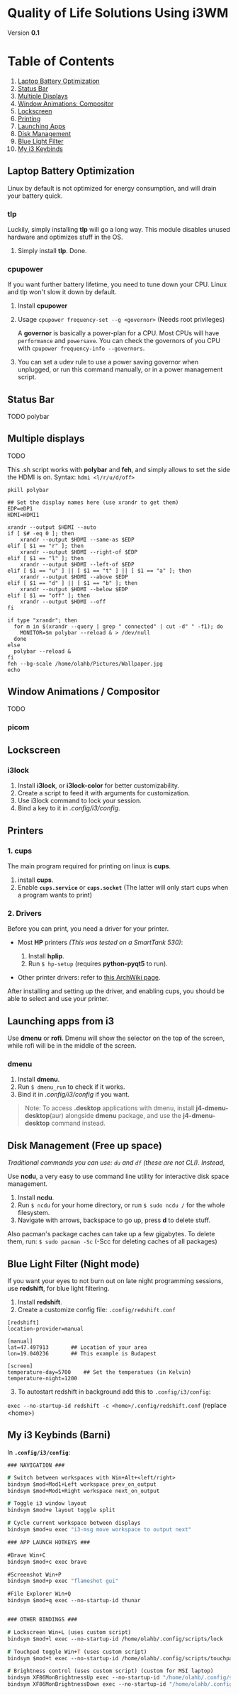 # Quality of Life Solutions Using i3WM 
Version **0.1**

# Table of Contents
1. [Laptop Battery Optimization](#battery)
2. [Status Bar](#bar)
3. [Multiple Displays](#multiple-displays)
4. [Window Animations: Compositor](#compositor)
5. [Lockscreen](#lockscreen)
6. [Printing](#printers)
7. [Launching Apps](#launching-apps)
8. [Disk Management](#disk-management)
9. [Blue Light Filter](#red-filter)
9. [My i3 Keybinds](#keybinds)

## <a name="battery"/> Laptop Battery Optimization
Linux by default is not optimized for energy consumption, and will drain your battery quick.

### tlp
Luckily, simply installing **tlp** will go a long way. This module disables unused hardware and optimizes stuff in the OS.
1. Simply install **tlp**. Done.

### cpupower
If you want further battery lifetime, you need to tune down your CPU. Linux and tlp won't slow it down by default.
1. Install **cpupower**
2. Usage `cpupower frequency-set --g <governor>` (Needs root privileges)

   A **governor** is basically a power-plan for a CPU. Most CPUs will have `performance` and `powersave`.
   You can check the governors of you CPU with `cpupower frequency-info --governors`.
    
4. You can set a udev rule to use a power saving governor when unplugged, or run this command manually, or in a power management script.

## <a name="bar"/> Status Bar
TODO polybar

## <a name="multiple-displays"/> Multiple displays
TODO

This .sh script works with **polybar** and **feh**, and simply allows to set the side the HDMI is on.
Syntax: `hdmi <l/r/u/d/off>`
```
pkill polybar

## Set the display names here (use xrandr to get them)
EDP=eDP1
HDMI=HDMI1

xrandr --output $HDMI --auto
if [ $# -eq 0 ]; then
	xrandr --output $HDMI --same-as $EDP
elif [ $1 == "r" ]; then
	xrandr --output $HDMI --right-of $EDP
elif [ $1 == "l" ]; then
	xrandr --output $HDMI --left-of $EDP
elif [ $1 == "u" ] || [ $1 == "t" ] || [ $1 == "a" ]; then
	xrandr --output $HDMI --above $EDP
elif [ $1 == "d" ] || [ $1 == "b" ]; then
	xrandr --output $HDMI --below $EDP
elif [ $1 == "off" ]; then
	xrandr --output $HDMI --off
fi

if type "xrandr"; then
  for m in $(xrandr --query | grep " connected" | cut -d" " -f1); do
    MONITOR=$m polybar --reload & > /dev/null
  done
else
  polybar --reload &
fi
feh --bg-scale /home/olahb/Pictures/Wallpaper.jpg
echo
```

## <a name="compositor"/> Window Animations / Compositor
TODO
### picom


## <a name="lockscreen"/> Lockscreen
### i3lock
1. Install **i3lock**, or **i3lock-color** for better customizability.
2. Create a script to feed it with arguments for customization.
3. Use i3lock command to lock your session.
4. Bind a key to it in *.config/i3/config*.


## <a name="printers"/> Printers

### 1. cups
The main program required for printing on linux is **cups**.
1. install **cups**.
2. Enable **`cups.service`** or **`cups.socket`** (The latter will only start cups when a program wants to print)

### 2. Drivers
Before you can print, you need a driver for your printer.

- Most **HP** printers *(This was tested on a SmartTank 530)*:
  1. Install **hplip**.
  2. Run `$ hp-setup` (requires **python-pyqt5** to run).

- Other printer drivers: refer to  [this ArchWiki page](https://wiki.archlinux.org/title/CUPS/Printer-specific_problems#HP).

After installing and setting up the driver, and enabling cups, you should be able to select and use your printer.

## <a name="launching-apps"/> Launching apps from i3
Use **dmenu** or **rofi**. Dmenu will show the selector on the top of the screen, while rofi will be in the middle of the screen. 
### dmenu
1. Install **dmenu**.
2. Run `$ dmenu_run` to check if it works.
3. Bind it in *.config/i3/config* if you want.

> Note: To access **.desktop** applications with dmenu, install **j4-dmenu-desktop**(aur) alongside **dmenu** package, and use the **j4-dmenu-desktop** command instead.

## <a name="disk-management"/> Disk Management (Free up space)
*Traditional commands you can use: `du` and `df` (these are not CLI). Instead,*

Use **ncdu**, a very easy to use command line utility for interactive disk space management.

1. Install **ncdu**.
2. Run `$ ncdu` for your home directory, or run `$ sudo ncdu /` for the whole filesystem.
3. Navigate with arrows, backspace to go up, press **d** to delete stuff.

Also pacman's package caches can take up a few gigabytes. To delete them, run: `$ sudo pacman -Sc` (-Scc for deleting caches of all packages)



## <a name="red-filter"/> Blue Light Filter (Night mode)
If you want your eyes to not burn out on late night programming sessions, use **redshift**, for blue light filtering.
1. Install **redshift**.
2. Create a customize config file: `.config/redshift.conf`
```
[redshift]
location-provider=manual

[manual]
lat=47.497913 		## Location of your area
lon=19.040236 		## This example is Budapest

[screen]
temperature-day=5700   	## Set the temperatues (in Kelvin)
temperature-night=1200
```
3. To autostart redshift in background add this to `.config/i3/config`:

`exec --no-startup-id redshift -c <home>/.config/redshift.conf` (replace \<home\>)

## <a name="keybinds"> My i3 Keybinds (Barni)
In **`.config/i3/config`**:
``` i3
### NAVIGATION ###

# Switch between workspaces with Win+Alt+<left/right>
bindsym $mod+Mod1+Left workspace prev_on_output
bindsym $mod+Mod1+Right workspace next_on_output

# Toggle i3 window layout
bindsym $mod+e layout toggle split

# Cycle current workspace between displays
bindsym $mod+u exec "i3-msg move workspace to output next"

### APP LAUNCH HOTKEYS ###

#Brave Win+C
bindsym $mod+c exec brave

#Screenshot Win+P
bindsym $mod+p exec "flameshot gui"

#File Explorer Win+Q
bindsym $mod+q exec --no-startup-id thunar


### OTHER BINDINGS ###

# Lockscreen Win+L (uses custom script)
bindsym $mod+l exec --no-startup-id /home/olahb/.config/scripts/lock

# Touchpad toggle Win+T (uses custom script)
bindsym $mod+t exec --no-startup-id /home/olahb/.config/scripts/touchpad

# Brightness control (uses custom script) (custom for MSI laptop)
bindsym XF86MonBrightnessUp exec --no-startup-id "/home/olahb/.config/scripts/brightness 8"
bindsym XF86MonBrightnessDown exec --no-startup-id "/home/olahb/.config/scripts/brightness -8"
```
